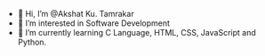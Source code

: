 - 👋 Hi, I’m @Akshat Ku. Tamrakar
- 👀 I’m interested in Software Development 
- 🌱 I’m currently learning C Language, HTML, CSS, JavaScript and Python.